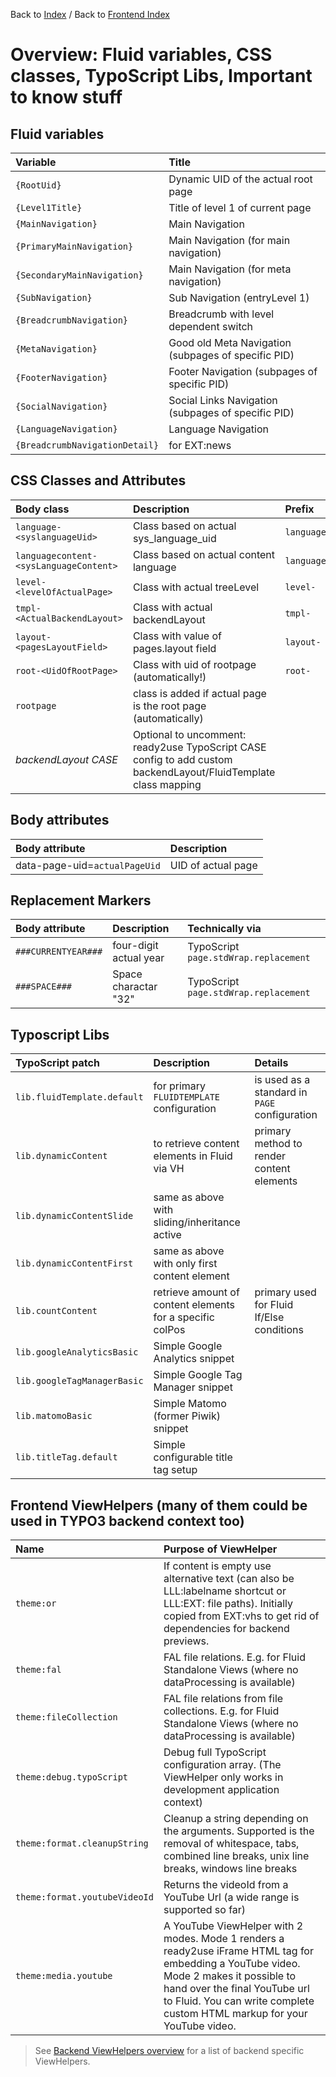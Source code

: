 Back to [Index](../Index.md) / Back to [Frontend Index](Index.md)

# Overview: Fluid variables, CSS classes, TypoScript Libs, Important to know stuff

## Fluid variables

| Variable                       | Title                                               |
|:-------------------------------|:----------------------------------------------------|
| `{RootUid}`                    | Dynamic UID of the actual root page                 |
| `{Level1Title}`                | Title of level 1 of current page                    |
| `{MainNavigation}`             | Main Navigation                                     |
| `{PrimaryMainNavigation}`      | Main Navigation (for main navigation)               |
| `{SecondaryMainNavigation}`    | Main Navigation (for meta navigation)               |
| `{SubNavigation}`              | Sub Navigation (entryLevel 1)                       |
| `{BreadcrumbNavigation}`       | Breadcrumb with level dependent switch              |
| `{MetaNavigation}`             | Good old Meta Navigation (subpages of specific PID) |
| `{FooterNavigation}`           | Footer Navigation (subpages of specific PID)        |
| `{SocialNavigation}`           | Social Links Navigation (subpages of specific PID)  |
| `{LanguageNavigation}`         | Language Navigation                                 |
| `{BreadcrumbNavigationDetail}` | for EXT:news                                        |

## CSS Classes and Attributes

| Body class                             | Description                                                                                                     | Prefix             |
|:---------------------------------------|:----------------------------------------------------------------------------------------------------------------|:-------------------|
| `language-<syslanguageUid>`            | Class based on actual sys_language_uid                                                                          | `language-`        |
| `languagecontent-<sysLanguageContent>` | Class based on actual content language                                                                          | `languagecontent-` |
| `level-<levelOfActualPage>`            | Class with actual treeLevel                                                                                     | `level-`           |
| `tmpl-<ActualBackendLayout>`           | Class with actual backendLayout                                                                                 | `tmpl-`            |
| `layout-<pagesLayoutField>`            | Class with value of pages.layout field                                                                          | `layout-`          |
| `root-<UidOfRootPage>`                 | Class with uid of rootpage (automatically!)                                                                     | `root-`            |
| `rootpage`                             | class is added if actual page is the root page (automatically)                                                  |                    |
| _backendLayout CASE_                   | Optional to uncomment: ready2use TypoScript CASE config to add custom backendLayout/FluidTemplate class mapping |                    |

## Body attributes

| Body attribute                | Description        |
|:------------------------------|:-------------------|
| data-page-uid=`actualPageUid` | UID of actual page |


## Replacement Markers

| Body attribute      | Description            | Technically via                       |
|:--------------------|:-----------------------|:--------------------------------------|
| `###CURRENTYEAR###` | four-digit actual year | TypoScript `page.stdWrap.replacement` |
| `###SPACE###`       | Space charactar "32"   | TypoScript `page.stdWrap.replacement` |


## Typoscript Libs

| TypoScript patch            | Description                                               | Details                                       |
|:----------------------------|:----------------------------------------------------------|:----------------------------------------------|
| `lib.fluidTemplate.default` | for primary `FLUIDTEMPLATE` configuration                 | is used as a standard in `PAGE` configuration |
| `lib.dynamicContent`        | to retrieve content elements in Fluid via VH              | primary method to render content elements     |
| `lib.dynamicContentSlide`   | same as above with sliding/inheritance active             |                                               |
| `lib.dynamicContentFirst`   | same as above with only first content element             |                                               |
| `lib.countContent`          | retrieve amount of content elements for a specific colPos | primary used for Fluid If/Else conditions     |
| `lib.googleAnalyticsBasic`  | Simple Google Analytics snippet                           |                                               |
| `lib.googleTagManagerBasic` | Simple Google Tag Manager snippet                         |                                               |
| `lib.matomoBasic`           | Simple Matomo (former Piwik) snippet                      |                                               |
| `lib.titleTag.default`      | Simple configurable title tag setup                       |                                               |


## Frontend ViewHelpers (many of them could be used in TYPO3 backend context too)

| Name                          | Purpose of ViewHelper                                                                                                                                                                                                                                |
|:------------------------------|:-----------------------------------------------------------------------------------------------------------------------------------------------------------------------------------------------------------------------------------------------------|
| `theme:or`                    | If content is empty use alternative text (can also be LLL:labelname shortcut or LLL:EXT: file paths). Initially copied from EXT:vhs to get rid of dependencies for backend previews.                                                                 |
| `theme:fal`                   | FAL file relations. E.g. for Fluid Standalone Views (where no dataProcessing is available)                                                                                                                                                           |
| `theme:fileCollection`        | FAL file relations from file collections. E.g. for Fluid Standalone Views (where no dataProcessing is available)                                                                                                                                     |
| `theme:debug.typoScript`      | Debug full TypoScript configuration array. (The ViewHelper only works in development application context)                                                                                                                                            |
| `theme:format.cleanupString`  | Cleanup a string depending on the arguments. Supported is the removal of whitespace, tabs, combined line breaks, unix line breaks, windows line breaks                                                                                               |
| `theme:format.youtubeVideoId` | Returns the videoId from a YouTube Url (a wide range is supported so far)                                                                                                                                                                            |
| `theme:media.youtube`         | A YouTube ViewHelper with 2 modes. Mode 1 renders a ready2use iFrame HTML tag for embedding a YouTube video. Mode 2 makes it possible to hand over the final YouTube url to Fluid. You can write complete custom HTML markup for your YouTube video. |

> See [Backend ViewHelpers overview](../Backend/BackendViewHelpers.md)
> for a list of backend specific ViewHelpers.

